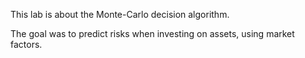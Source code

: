 This lab is about the Monte-Carlo decision algorithm.

The goal was to predict risks when investing on assets, using market factors.